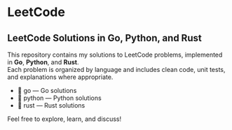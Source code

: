 # LeetCode

## LeetCode Solutions in Go, Python, and Rust

This repository contains my solutions to LeetCode problems, implemented in **Go**, **Python**, and **Rust**.  
Each problem is organized by language and includes clean code, unit tests, and explanations where appropriate.

- 📂 go — Go solutions
- 📂 python — Python solutions
- 📂 rust — Rust solutions

Feel free to explore, learn, and discuss!
